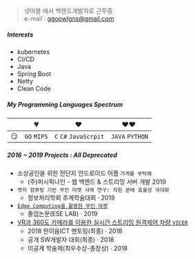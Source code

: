 > 넷마블 에서 백엔드개발자로 근무중  
> e-mail : ggoowlgns@gmail.com  

##### Interests
 - kubernetes
 - CI/CD
 - Java
 - Spring Boot
 - Netty
 - Clean Code


##### My Programming Languages Spectrum

|     | 💔️           | ❤️ ️                                          | ❤️❤️ ️                                          |
| --- | ------------- | --------------------------------------------- | ----------------------------------------------- |
| 😏  | `GO` `MIPS` | `C` `C#` `JavaScrpit`                | `JAVA` `PYTHON`                      |                          |



##### 2016 ~ 2019 Projects : All Deprecated

- 소상공인을 위한 전단지 안드로이드 어플 `가게를 부탁해`
  - (주)퍼시픽나인 - 웹 백엔드 & 스트리밍 서버 개발 2019
- `엣지 컴퓨팅 기반 무인 마켓 사례 연구: 자원 분배 효율성 극대화`
  - 정보처리학회 추계학술대회 · 2019
- [`Edge Computing을 활용한 무인 마켓`][5]
  - 졸업논문(ESE LAB) · 2019
- [VR과 360도 카메라를 이용한 실시간 스트리밍 원격제어 차량 `VICER`][4]
  - 2018 한이음ICT 멘토링(최종) · 2018
  - 공개 SW개발자 대회(최종) · 2018
  - 이공계 학술제(최우수상-총장상) · 2018



[4]: https://github.com/ggoowlgns/ggoowlgns.github.io/tree/master/docs/vicer
[5]: https://github.com/ggoowlgns/ggoowlgns.github.io/tree/master/docs/hufsgo
